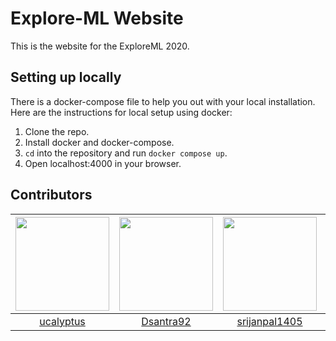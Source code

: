 # Explore-ML Website

This is the website for the ExploreML 2020.

## Setting up locally
There is a docker-compose file to help you out with your local installation. Here are the instructions for local setup using docker:
1. Clone the repo.
2. Install docker and docker-compose.
3. `cd` into the repository and run `docker compose up`.
4. Open localhost:4000 in your browser.

## Contributors 

| <img src="https://avatars.githubusercontent.com/u/36279638?v=4" width=150>| <img src="https://avatars.githubusercontent.com/u/55111154?v=4" width=150>| <img src="https://avatars.githubusercontent.com/u/79600140?v=4" width=150>| <img src="https://avatars.githubusercontent.com/u/20686433?v=4" width=150>|
|:-----:|:--------:|:--------:|:-------:|
| [ucalyptus](https://github.com/ucalyptus)   |   [Dsantra92](https://github.com/Dsantra92)    | [srijanpal1405](https://github.com/srijanpal1405)       | [shivishbrahma](https://github.com/shivishbrahma)      |
